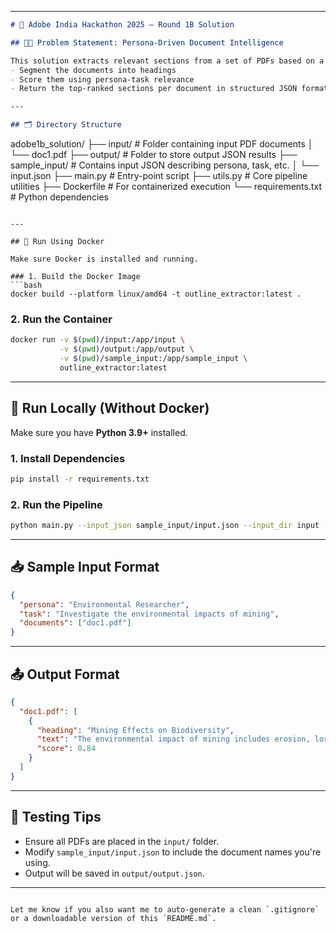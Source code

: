
---

```markdown
# 🧠 Adobe India Hackathon 2025 – Round 1B Solution

## 👩‍💻 Problem Statement: Persona-Driven Document Intelligence

This solution extracts relevant sections from a set of PDFs based on a given *persona* and *task*. It uses an LLM-based pipeline to:
- Segment the documents into headings
- Score them using persona-task relevance
- Return the top-ranked sections per document in structured JSON format.

---

## 🗂️ Directory Structure

```

adobe1b\_solution/
├── input/                  # Folder containing input PDF documents
│   └── doc1.pdf
├── output/                 # Folder to store output JSON results
├── sample\_input/           # Contains input JSON describing persona, task, etc.
│   └── input.json
├── main.py                 # Entry-point script
├── utils.py                # Core pipeline utilities
├── Dockerfile              # For containerized execution
└── requirements.txt        # Python dependencies

````

---

## 🚀 Run Using Docker

Make sure Docker is installed and running.

### 1. Build the Docker Image
```bash
docker build --platform linux/amd64 -t outline_extractor:latest .
````

### 2. Run the Container

```bash
docker run -v $(pwd)/input:/app/input \
           -v $(pwd)/output:/app/output \
           -v $(pwd)/sample_input:/app/sample_input \
           outline_extractor:latest
```

---

## 🔧 Run Locally (Without Docker)

Make sure you have **Python 3.9+** installed.

### 1. Install Dependencies

```bash
pip install -r requirements.txt
```

### 2. Run the Pipeline

```bash
python main.py --input_json sample_input/input.json --input_dir input --output_dir output
```

---

## 📥 Sample Input Format

```json
{
  "persona": "Environmental Researcher",
  "task": "Investigate the environmental impacts of mining",
  "documents": ["doc1.pdf"]
}
```

---

## 📤 Output Format

```json
{
  "doc1.pdf": [
    {
      "heading": "Mining Effects on Biodiversity",
      "text": "The environmental impact of mining includes erosion, loss of biodiversity...",
      "score": 0.84
    }
  ]
}
```

---

## 🧪 Testing Tips

* Ensure all PDFs are placed in the `input/` folder.
* Modify `sample_input/input.json` to include the document names you're using.
* Output will be saved in `output/output.json`.



---

```

Let me know if you also want me to auto-generate a clean `.gitignore` or a downloadable version of this `README.md`.
```
